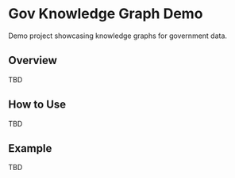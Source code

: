 # Gov Knowledge Graph Demo

Demo project showcasing knowledge graphs for government data.

## Overview
TBD

## How to Use
TBD

## Example
TBD
